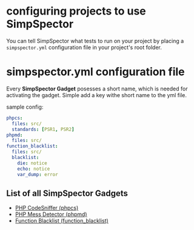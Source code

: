configuring projects to use SimpSpector
=======================================

You can tell SimpSpector what tests to run on your project by placing a `simpspector.yml` configuration file in your project's root folder.

simpspector.yml configuration file
==================================

Every **SimpSpector Gadget** posesses a short name, which is needed for activating the gadget. Simple add a key withe short name to the yml file.

sample config:

```yml
phpcs:
  files: src/
  standards: [PSR1, PSR2]
phpmd:
  files: src/
function_blacklist:
  files: src/
  blacklist:
    die: notice
    echo: notice
    var_dump: error
```

List of all SimpSpector Gadgets
-------------------------------

* [PHP CodeSniffer (phpcs)](gadgets/phpcs.md)
* [PHP Mess Detector (phpmd)](gadgets/phpmd.md)
* [Function Blacklist (function_blacklist)](gadgets/function_blacklist.md)


